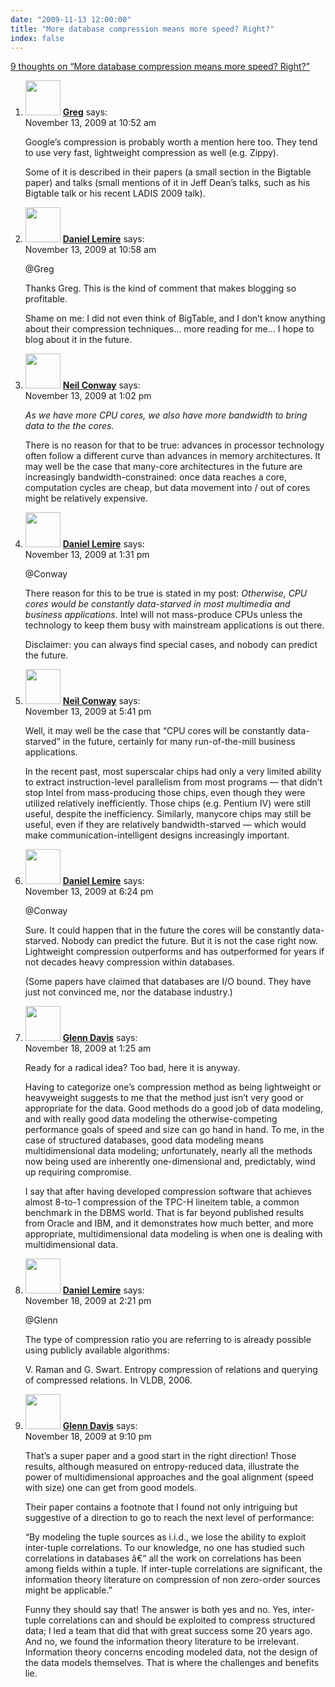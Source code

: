 ```yaml
---
date: "2009-11-13 12:00:00"
title: "More database compression means more speed? Right?"
index: false
---
```


[9 thoughts on &ldquo;More database compression means more speed? Right?&rdquo;](/lemire/blog/2009/11-13-more-database-compression-means-more-speed-right)

<ol class="comment-list">
<li id="comment-51905" class="comment even thread-even depth-1">
<div class="comment-author vcard">
<img alt src="https://secure.gravatar.com/avatar/f9066aabfbe4756a4b22f401c7fcf5e8?s=56&#038;d=mm&#038;r=g" srcset="https://secure.gravatar.com/avatar/f9066aabfbe4756a4b22f401c7fcf5e8?s=112&#038;d=mm&#038;r=g 2x" class="avatar avatar-56 photo" height="56" width="56" decoding="async" /> <b class="fn"><a href="https://glinden.blogspot.com/" class="url" rel="ugc external nofollow">Greg</a></b> <span class="says">says:</span> </div>
<div class="comment-metadata"><time datetime="2009-11-13T10:52:41+00:00">November 13, 2009 at 10:52 am</time></a> </div>
<div class="comment-content">
<p>Google&rsquo;s compression is probably worth a mention here too. They tend to use very fast, lightweight compression as well (e.g. Zippy).</p>
<p>Some of it is described in their papers (a small section in the Bigtable paper) and talks (small mentions of it in Jeff Dean&rsquo;s talks, such as his Bigtable talk or his recent LADIS 2009 talk).</p>
</div>
</li>
<li id="comment-51906" class="comment byuser comment-author-lemire bypostauthor odd alt thread-odd thread-alt depth-1">
<div class="comment-author vcard">
<img alt src="https://secure.gravatar.com/avatar/2ca999bef9535950f5b84281a4dab006?s=56&#038;d=mm&#038;r=g" srcset="https://secure.gravatar.com/avatar/2ca999bef9535950f5b84281a4dab006?s=112&#038;d=mm&#038;r=g 2x" class="avatar avatar-56 photo" height="56" width="56" decoding="async" /> <b class="fn"><a href="https://lemire.me/blog/" class="url" rel="ugc">Daniel Lemire</a></b> <span class="says">says:</span> </div>
<div class="comment-metadata"><time datetime="2009-11-13T10:58:27+00:00">November 13, 2009 at 10:58 am</time></a> </div>
<div class="comment-content">
<p>@Greg</p>
<p>Thanks Greg. This is the kind of comment that makes blogging so profitable.</p>
<p>Shame on me: I did not even think of BigTable, and I don&rsquo;t know anything about their compression techniques&#8230; more reading for me&#8230; I hope to blog about it in the future.</p>
</div>
</li>
<li id="comment-51908" class="comment even thread-even depth-1">
<div class="comment-author vcard">
<img alt src="https://secure.gravatar.com/avatar/5b457c292ceb9b4b96c51c2ddf78e3d3?s=56&#038;d=mm&#038;r=g" srcset="https://secure.gravatar.com/avatar/5b457c292ceb9b4b96c51c2ddf78e3d3?s=112&#038;d=mm&#038;r=g 2x" class="avatar avatar-56 photo" height="56" width="56" loading="lazy" decoding="async" /> <b class="fn"><a href="http://www.neilconway.org/" class="url" rel="ugc external nofollow">Neil Conway</a></b> <span class="says">says:</span> </div>
<div class="comment-metadata"><time datetime="2009-11-13T13:02:22+00:00">November 13, 2009 at 1:02 pm</time></a> </div>
<div class="comment-content">
<p><i>As we have more CPU cores, we also have more bandwidth to bring data to the the cores.</i></p>
<p>There is no reason for that to be true: advances in processor technology often follow a different curve than advances in memory architectures. It may well be the case that many-core architectures in the future are increasingly bandwidth-constrained: once data reaches a core, computation cycles are cheap, but data movement into / out of cores might be relatively expensive.</p>
</div>
</li>
<li id="comment-51909" class="comment byuser comment-author-lemire bypostauthor odd alt thread-odd thread-alt depth-1">
<div class="comment-author vcard">
<img alt src="https://secure.gravatar.com/avatar/2ca999bef9535950f5b84281a4dab006?s=56&#038;d=mm&#038;r=g" srcset="https://secure.gravatar.com/avatar/2ca999bef9535950f5b84281a4dab006?s=112&#038;d=mm&#038;r=g 2x" class="avatar avatar-56 photo" height="56" width="56" loading="lazy" decoding="async" /> <b class="fn"><a href="https://lemire.me/blog/" class="url" rel="ugc">Daniel Lemire</a></b> <span class="says">says:</span> </div>
<div class="comment-metadata"><time datetime="2009-11-13T13:31:19+00:00">November 13, 2009 at 1:31 pm</time></a> </div>
<div class="comment-content">
<p>@Conway</p>
<p>There reason for this to be true is stated in my post: <em>Otherwise, CPU cores would be constantly data-starved in most multimedia and business applications.</em> Intel will not mass-produce CPUs unless the technology to keep them busy with mainstream applications is out there.</p>
<p>Disclaimer: you can always find special cases, and nobody can predict the future.</p>
</div>
</li>
<li id="comment-51910" class="comment even thread-even depth-1">
<div class="comment-author vcard">
<img alt src="https://secure.gravatar.com/avatar/5b457c292ceb9b4b96c51c2ddf78e3d3?s=56&#038;d=mm&#038;r=g" srcset="https://secure.gravatar.com/avatar/5b457c292ceb9b4b96c51c2ddf78e3d3?s=112&#038;d=mm&#038;r=g 2x" class="avatar avatar-56 photo" height="56" width="56" loading="lazy" decoding="async" /> <b class="fn"><a href="http://www.neilconway.org/" class="url" rel="ugc external nofollow">Neil Conway</a></b> <span class="says">says:</span> </div>
<div class="comment-metadata"><time datetime="2009-11-13T17:41:57+00:00">November 13, 2009 at 5:41 pm</time></a> </div>
<div class="comment-content">
<p>Well, it may well be the case that &ldquo;CPU cores will be constantly data-starved&rdquo; in the future, certainly for many run-of-the-mill business applications.</p>
<p>In the recent past, most superscalar chips had only a very limited ability to extract instruction-level parallelism from most programs &#8212; that didn&rsquo;t stop Intel from mass-producing those chips, even though they were utilized relatively inefficiently. Those chips (e.g. Pentium IV) were still useful, despite the inefficiency. Similarly, manycore chips may still be useful, even if they are relatively bandwidth-starved &#8212; which would make communication-intelligent designs increasingly important.</p>
</div>
</li>
<li id="comment-51911" class="comment byuser comment-author-lemire bypostauthor odd alt thread-odd thread-alt depth-1">
<div class="comment-author vcard">
<img alt src="https://secure.gravatar.com/avatar/2ca999bef9535950f5b84281a4dab006?s=56&#038;d=mm&#038;r=g" srcset="https://secure.gravatar.com/avatar/2ca999bef9535950f5b84281a4dab006?s=112&#038;d=mm&#038;r=g 2x" class="avatar avatar-56 photo" height="56" width="56" loading="lazy" decoding="async" /> <b class="fn"><a href="https://lemire.me/blog/" class="url" rel="ugc">Daniel Lemire</a></b> <span class="says">says:</span> </div>
<div class="comment-metadata"><time datetime="2009-11-13T18:24:35+00:00">November 13, 2009 at 6:24 pm</time></a> </div>
<div class="comment-content">
<p>@Conway</p>
<p>Sure. It could happen that in the future the cores will be constantly data-starved. Nobody can predict the future. But it is not the case right now. Lightweight compression outperforms and has outperformed for years if not decades heavy compression within databases.</p>
<p>(Some papers have claimed that databases are I/O bound. They have just not convinced me, nor the database industry.)</p>
</div>
</li>
<li id="comment-51915" class="comment even thread-even depth-1">
<div class="comment-author vcard">
<img alt src="https://secure.gravatar.com/avatar/77ab94bee30d4bbc521c2fbb9bd574f1?s=56&#038;d=mm&#038;r=g" srcset="https://secure.gravatar.com/avatar/77ab94bee30d4bbc521c2fbb9bd574f1?s=112&#038;d=mm&#038;r=g 2x" class="avatar avatar-56 photo" height="56" width="56" loading="lazy" decoding="async" /> <b class="fn"><a href="http://www.xtremecompression.com/" class="url" rel="ugc external nofollow">Glenn Davis</a></b> <span class="says">says:</span> </div>
<div class="comment-metadata"><time datetime="2009-11-18T01:25:22+00:00">November 18, 2009 at 1:25 am</time></a> </div>
<div class="comment-content">
<p>Ready for a radical idea? Too bad, here it is anyway.</p>
<p>Having to categorize one&rsquo;s compression method as being lightweight or heavyweight suggests to me that the method just isn&rsquo;t very good or appropriate for the data. Good methods do a good job of data modeling, and with really good data modeling the otherwise-competing performance goals of speed and size can go hand in hand. To me, in the case of structured databases, good data modeling means multidimensional data modeling; unfortunately, nearly all the methods now being used are inherently one-dimensional and, predictably, wind up requiring compromise.</p>
<p>I say that after having developed compression software that achieves almost 8-to-1 compression of the TPC-H lineitem table, a common benchmark in the DBMS world. That is far beyond published results from Oracle and IBM, and it demonstrates how much better, and more appropriate, multidimensional data modeling is when one is dealing with multidimensional data.</p>
</div>
</li>
<li id="comment-51916" class="comment byuser comment-author-lemire bypostauthor odd alt thread-odd thread-alt depth-1">
<div class="comment-author vcard">
<img alt src="https://secure.gravatar.com/avatar/2ca999bef9535950f5b84281a4dab006?s=56&#038;d=mm&#038;r=g" srcset="https://secure.gravatar.com/avatar/2ca999bef9535950f5b84281a4dab006?s=112&#038;d=mm&#038;r=g 2x" class="avatar avatar-56 photo" height="56" width="56" loading="lazy" decoding="async" /> <b class="fn"><a href="https://lemire.me/blog/" class="url" rel="ugc">Daniel Lemire</a></b> <span class="says">says:</span> </div>
<div class="comment-metadata"><time datetime="2009-11-18T14:21:09+00:00">November 18, 2009 at 2:21 pm</time></a> </div>
<div class="comment-content">
<p>@Glenn</p>
<p>The type of compression ratio you are referring to is already possible using publicly available algorithms:</p>
<p>V. Raman and G. Swart. Entropy compression of relations and querying of compressed relations. In VLDB, 2006.</p>
</div>
</li>
<li id="comment-51917" class="comment even thread-even depth-1">
<div class="comment-author vcard">
<img alt src="https://secure.gravatar.com/avatar/?s=56&#038;d=mm&#038;r=g" srcset="https://secure.gravatar.com/avatar/?s=112&#038;d=mm&#038;r=g 2x" class="avatar avatar-56 photo avatar-default" height="56" width="56" loading="lazy" decoding="async" /> <b class="fn"><a href="http://www.xtremecompression.com/" class="url" rel="ugc external nofollow">Glenn Davis</a></b> <span class="says">says:</span> </div>
<div class="comment-metadata"><time datetime="2009-11-18T21:10:42+00:00">November 18, 2009 at 9:10 pm</time></a> </div>
<div class="comment-content">
<p>That&rsquo;s a super paper and a good start in the right direction! Those results, although measured on entropy-reduced data, illustrate the power of multidimensional approaches and the goal alignment (speed with size) one can get from good models.</p>
<p>Their paper contains a footnote that I found not only intriguing but suggestive of a direction to go to reach the next level of performance:</p>
<p>&ldquo;By modeling the tuple sources as i.i.d., we lose the ability to exploit inter-tuple correlations. To our knowledge, no one has studied such correlations in databases â€“ all the work on correlations has been among fields within a tuple. If inter-tuple correlations are significant, the information theory literature on compression of non zero-order sources might be applicable.&rdquo;</p>
<p>Funny they should say that! The answer is both yes and no. Yes, inter-tuple correlations can and should be exploited to compress structured data; I led a team that did that with great success some 20 years ago. And no, we found the information theory literature to be irrelevant. Information theory concerns encoding modeled data, not the design of the data models themselves. That is where the challenges and benefits lie.</p>
</div>
</li>
</ol>

